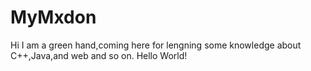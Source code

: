 # MyMxdon
Hi I am a green hand,coming here for lengning some knowledge about C++,Java,and web and so on.
Hello World!
